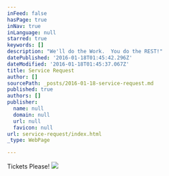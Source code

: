```yaml
---
inFeed: false
hasPage: true
inNav: true
inLanguage: null
starred: true
keywords: []
description: "We'll do the Work.  You do the REST!"
datePublished: '2016-01-18T01:45:42.296Z'
dateModified: '2016-01-18T01:45:37.067Z'
title: Service Request
author: []
sourcePath: _posts/2016-01-18-service-request.md
published: true
authors: []
publisher:
  name: null
  domain: null
  url: null
  favicon: null
url: service-request/index.html
_type: WebPage

---
```

Tickets Please!
![](https://s3-us-west-2.amazonaws.com/the-grid-img/p/e184b331eef41d54cedad7e2f6ebbe238db3ba90.png)